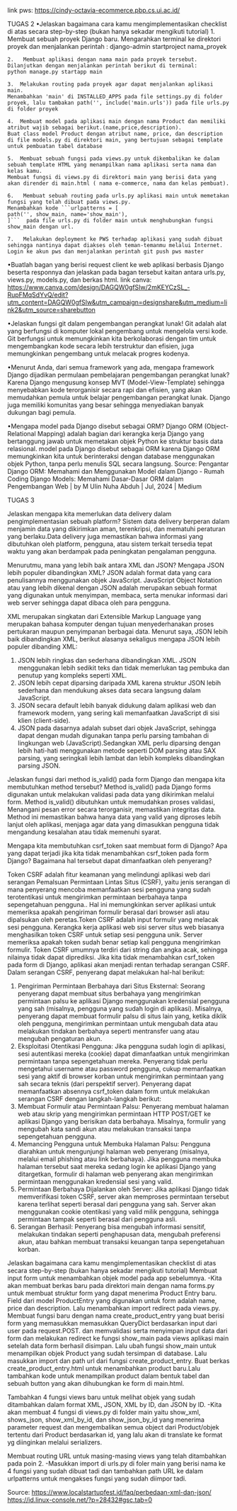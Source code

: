 link pws: https://cindy-octavia-ecommerce.pbp.cs.ui.ac.id/

TUGAS 2
•Jelaskan bagaimana cara kamu mengimplementasikan checklist di atas secara step-by-step (bukan hanya sekadar mengikuti tutorial)
    1.	Membuat sebuah proyek Django baru.
    Mengarahkan terminal ke direktori proyek dan menjalankan perintah :
    django-admin startproject nama_proyek

    2.	 Membuat aplikasi dengan nama main pada proyek tersebut.
    Dilanjutkan dengan menjalankan perintah berikut di terminal:
    python manage.py startapp main

    3.	Melakukan routing pada proyek agar dapat menjalankan aplikasi main.
    Menambahkan 'main' di INSTALLED_APPS pada file settings.py di folder proyek, lalu tambakan path('', include('main.urls')) pada file urls.py di folder proyek

    4.	Membuat model pada aplikasi main dengan nama Product dan memiliki atribut wajib sebagai berikut.(name,price,description).
    Buat class model Product dengan atribut name, price, dan description di file models.py di direktori main, yang bertujuan sebagai template untuk pembuatan tabel database

    5.	Membuat sebuah fungsi pada views.py untuk dikembalikan ke dalam sebuah template HTML yang menampilkan nama aplikasi serta nama dan kelas kamu.
    Membuat fungsi di views.py di direktori main yang berisi data yang akan dirender di main.html ( nama e-commerce, nama dan kelas pembuat).

    6.	 Membuat sebuah routing pada urls.py aplikasi main untuk memetakan fungsi yang telah dibuat pada views.py.
    Menambahkan kode ```urlpatterns = [
    path('', show_main, name='show_main'),
    ]```  pada file urls.py di folder main untuk menghubungkan fungsi show_main dengan url.

    7.	 Melakukan deployment ke PWS terhadap aplikasi yang sudah dibuat sehingga nantinya dapat diakses oleh teman-temanmu melalui Internet.
    Login ke akun pws dan menjalankan perintah git push pws master

•Buatlah bagan yang berisi request client ke web aplikasi berbasis Django beserta responnya dan jelaskan pada bagan tersebut kaitan antara urls.py, views.py, models.py, dan berkas html.
link canva: https://www.canva.com/design/DAGQW0gfSIw/2mKEYCzSL_-RupFMqSdYvQ/edit?utm_content=DAGQW0gfSIw&utm_campaign=designshare&utm_medium=link2&utm_source=sharebutton

•Jelaskan fungsi git dalam pengembangan perangkat lunak!
Git adalah alat yang berfungsi di komputer lokal pengembang untuk mengelola versi kode. Git berfungsi untuk memungkinkan kita berkolaborasi dengan tim untuk mengembangkan kode secara lebih terstruktur dan efisien, juga memungkinkan pengembang untuk melacak progres kodenya.

•Menurut Anda, dari semua framework yang ada, mengapa framework Django dijadikan permulaan pembelajaran pengembangan perangkat lunak?
Karena Django mengusung konsep MVT (Model-View-Template) sehingga menyebabkan kode terorganisir secara rapi dan efisien, yang akan memudahkan pemula untuk belajar pengembangan perangkat lunak. Django juga memiliki komunitas yang besar sehingga menyediakan banyak dukungan bagi pemula.

•Mengapa model pada Django disebut sebagai ORM?
Django ORM (Object-Relational Mapping) adalah bagian dari kerangka kerja Django yang bertanggung jawab untuk memetakan objek Python ke struktur basis data relasional. model pada Django disebut sebagai ORM karena Django ORM memungkinkan kita untuk berinteraksi dengan database menggunakan objek Python, tanpa perlu menulis SQL secara langsung.
Source: 
Pengantar Django ORM: Memahami dan Menggunakan Model dalam Django - Rumah Coding
Django Models: Memahami Dasar-Dasar ORM dalam Pengembangan Web | by M Ulin Nuha Abduh | Jul, 2024 | Medium

TUGAS 3

Jelaskan mengapa kita memerlukan data delivery dalam pengimplementasian sebuah platform?
Sistem data delivery berperan dalam menjamin data yang dikirimkan aman, terenkripsi, dan mematuhi peraturan yang berlaku.Data delivery juga memastikan bahwa informasi yang dibutuhkan oleh platform, pengguna, atau sistem terkait tersedia tepat waktu yang akan berdampak pada peningkatan pengalaman pengguna.

Menurutmu, mana yang lebih baik antara XML dan JSON? Mengapa JSON lebih populer dibandingkan XML?
JSON adalah format data yang cara penulisannya menggunakan objek JavaScript. JavaScript Object Notation atau yang lebih dikenal dengan JSON adalah merupakan sebuah format yang digunakan untuk menyimpan, membaca, serta menukar informasi dari web server sehingga dapat dibaca oleh para pengguna.

XML merupakan singkatan dari Extensible Markup Language yang merupakan bahasa komputer dengan tujuan menyederhanakan proses pertukaran maupun penyimpanan berbagai data.
Menurut saya, JSON lebih baik dibandingkan XML, berikut alasanya sekaligus mengapa JSON lebih populer dibanding XML:
1.	JSON lebih ringkas dan sederhana dibandingkan XML. JSON menggunakan lebih sedikit teks dan tidak memerlukan tag pembuka dan penutup yang kompleks seperti XML.
2.	JSON lebih cepat diparsing daripada XML karena struktur JSON lebih sederhana dan mendukung akses data secara langsung dalam JavaScript.
3.	JSON secara default lebih banyak didukung dalam aplikasi web dan framework modern, yang sering kali memanfaatkan JavaScript di sisi klien (client-side).
4.	JSON pada dasarnya adalah subset dari objek JavaScript, sehingga dapat dengan mudah digunakan tanpa perlu parsing tambahan di lingkungan web (JavaScript).Sedangkan XML perlu diparsing dengan lebih hati-hati menggunakan metode seperti DOM parsing atau SAX parsing, yang seringkali lebih lambat dan lebih kompleks dibandingkan parsing JSON.

Jelaskan fungsi dari method is_valid() pada form Django dan mengapa kita membutuhkan method tersebut?
Method is_valid() pada Django forms digunakan untuk melakukan validasi pada data yang dikirimkan melalui form. Method is_valid() dibutuhkan untuk memudahkan proses validasi, Menangani pesan error secara terorganisir, memastikan integritas data. Method ini memastikan bahwa hanya data yang valid yang diproses lebih lanjut oleh aplikasi, menjaga agar data yang dimasukkan pengguna tidak mengandung kesalahan atau tidak memenuhi syarat.

Mengapa kita membutuhkan csrf_token saat membuat form di Django? Apa yang dapat terjadi jika kita tidak menambahkan csrf_token pada form Django? Bagaimana hal tersebut dapat dimanfaatkan oleh penyerang?

Token CSRF adalah fitur keamanan yang melindungi aplikasi web dari serangan Pemalsuan Permintaan Lintas Situs (CSRF), yaitu jenis serangan di mana penyerang mencoba memanfaatkan sesi pengguna yang sudah terotentikasi untuk mengirimkan permintaan berbahaya tanpa sepengetahuan pengguna.. Hal ini memungkinkan  server aplikasi untuk memeriksa apakah pengiriman formulir berasal dari browser asli atau dipalsukan oleh peretas.Token CSRF adalah input formulir yang melacak sesi pengguna. Kerangka kerja aplikasi web sisi server situs web biasanya menghasilkan token CSRF untuk setiap sesi pengguna unik.  Server memeriksa apakah token sudah benar setiap kali pengguna mengirimkan formulir. Token CSRF umumnya terdiri dari string dan angka acak, sehingga nilainya tidak dapat diprediksi.
Jika kita tidak menambahkan csrf_token pada form di Django, aplikasi akan menjadi rentan terhadap serangan CSRF. Dalam serangan CSRF, penyerang dapat melakukan hal-hal berikut:
1.	Pengiriman Permintaan Berbahaya dari Situs Eksternal: Seorang penyerang dapat membuat situs berbahaya yang mengirimkan permintaan palsu ke aplikasi Django menggunakan kredensial pengguna yang sah (misalnya, pengguna yang sudah login di aplikasi). Misalnya, penyerang dapat membuat formulir palsu di situs lain yang, ketika diklik oleh pengguna, mengirimkan permintaan untuk mengubah data atau melakukan tindakan berbahaya seperti mentransfer uang atau mengubah pengaturan akun.
2.	Eksploitasi Otentikasi Pengguna: Jika pengguna sudah login di aplikasi, sesi autentikasi mereka (cookie) dapat dimanfaatkan untuk mengirimkan permintaan tanpa sepengetahuan mereka. Penyerang tidak perlu mengetahui username atau password pengguna, cukup memanfaatkan sesi yang aktif di browser korban untuk mengirimkan permintaan yang sah secara teknis (dari perspektif server).
Penyerang dapat memanfaatkan absennya csrf_token dalam form untuk melakukan serangan CSRF dengan langkah-langkah berikut:
1.	Membuat Formulir atau Permintaan Palsu: Penyerang membuat halaman web atau skrip yang mengirimkan permintaan HTTP POST/GET ke aplikasi Django yang berisikan data berbahaya. Misalnya, formulir yang mengubah kata sandi akun atau melakukan transaksi tanpa sepengetahuan pengguna.
2.	Memancing Pengguna untuk Membuka Halaman Palsu: Pengguna diarahkan untuk mengunjungi halaman web penyerang (misalnya, melalui email phishing atau link berbahaya). Jika pengguna membuka halaman tersebut saat mereka sedang login ke aplikasi Django yang ditargetkan, formulir di halaman web penyerang akan mengirimkan permintaan menggunakan kredensial sesi yang valid.
3.	Permintaan Berbahaya Dijalankan oleh Server: Jika aplikasi Django tidak memverifikasi token CSRF, server akan memproses permintaan tersebut karena terlihat seperti berasal dari pengguna yang sah. Server akan menggunakan cookie otentikasi yang valid milik pengguna, sehingga permintaan tampak seperti berasal dari pengguna asli.
4.	Serangan Berhasil: Penyerang bisa mengubah informasi sensitif, melakukan tindakan seperti penghapusan data, mengubah preferensi akun, atau bahkan membuat transaksi keuangan tanpa sepengetahuan korban.

Jelaskan bagaimana cara kamu mengimplementasikan checklist di atas secara step-by-step (bukan hanya sekadar mengikuti tutorial)
Membuat input form untuk menambahkan objek model pada app sebelumnya.
-Kita akan membuat berkas baru pada direktori main dengan nama forms.py untuk membuat struktur form yang dapat menerima Product Entry baru. Field dari model ProductEntry yang digunakan untuk form adalah name, price dan description. Lalu menambahkan import redirect pada views.py. Membuat fungsi baru dengan nama create_product_entry yang buat berisi form yang memasukkan memasukkan QueryDict berdasarkan input dari user pada request.POST. dan memvalidasi serta menyimpan input data dari form dan melakukan redirect ke fungsi show_main pada views aplikasi main setelah data form berhasil disimpan. Lalu ubah fungsi show_main untuk menampilkan objek Product yang sudah tersimpan di database. Lalu masukkan import dan path url dari fungsi create_product_entry. Buat berkas create_product_entry.html untuk menambahkan product baru.Lalu tambahkan kode untuk menampilkan product dalam bentuk tabel dan sebuah button yang akan dihubungkan ke form di main.html.

Tambahkan 4 fungsi views baru untuk melihat objek yang sudah ditambahkan dalam format XML, JSON, XML by ID, dan JSON by ID.
-Kita akan membuat 4 fungsi di views.py di folder main yaitu show_xml, shows_json, show_xml_by_id, dan show_json_by_id yang menerima parameter request dan mengembalikan semua object dari Product/objek tertentu dari Product berdasarkan id, yang lalu akan di translate ke format yg diinginkan melalui serializers.

Membuat routing URL untuk masing-masing views yang telah ditambahkan pada poin 2.
-Masukkan import di urls.py di foler main yang berisi nama ke 4 fungsi yang sudah dibuat tadi dan tambahkan path URL ke dalam urlpatterns untuk mengakses fungsi yang sudah diimpor tadi.

Source:
https://www.localstartupfest.id/faq/perbedaan-xml-dan-json/
https://id.linux-console.net/?p=28432#gsc.tab=0

